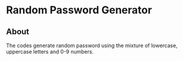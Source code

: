 # Random Password Generator
## About
The codes generate random password using the mixture of lowercase, uppercase letters and 0-9 numbers.